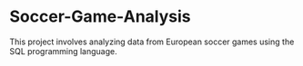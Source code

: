 # Soccer-Game-Analysis
This project involves analyzing data from European soccer games using the SQL programming language.
